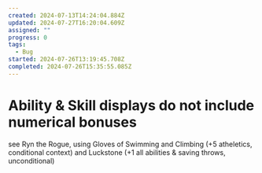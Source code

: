 ```yaml
---
created: 2024-07-13T14:24:04.884Z
updated: 2024-07-27T16:20:04.609Z
assigned: ""
progress: 0
tags:
  - Bug
started: 2024-07-26T13:19:45.708Z
completed: 2024-07-26T15:35:55.085Z
---
```


# Ability & Skill displays do not include numerical bonuses

see Ryn the Rogue, using Gloves of Swimming and Climbing (+5 atheletics, conditional context) and Luckstone (+1 all abilities & saving throws, unconditional)

